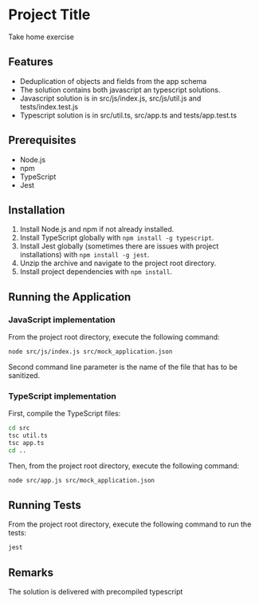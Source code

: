 # Project Title

Take home exercise

## Features

- Deduplication of objects and fields from the app schema
- The solution contains both javascript an typescript solutions.
- Javascript solution is in src/js/index.js, src/js/util.js and tests/index.test.js
- Typescript solution is in src/util.ts, src/app.ts and tests/app.test.ts

## Prerequisites

- Node.js
- npm
- TypeScript
- Jest

## Installation

1. Install Node.js and npm if not already installed.
2. Install TypeScript globally with `npm install -g typescript`.
3. Install Jest globally (sometimes there are issues with project installations) with `npm install -g jest`.
4. Unzip the archive and navigate to the project root directory.
5. Install project dependencies with `npm install`.

## Running the Application

### JavaScript implementation

From the project root directory, execute the following command:

```bash
node src/js/index.js src/mock_application.json
```
Second command line parameter is the name of the file that has to be sanitized.

### TypeScript implementation

First, compile the TypeScript files:

```bash
cd src
tsc util.ts
tsc app.ts
cd ..
```

Then, from the project root directory, execute the following command:

```bash
node src/app.js src/mock_application.json
```

## Running Tests

From the project root directory, execute the following command to run the tests:

```bash
jest
```

## Remarks
The solution is delivered with precompiled typescript
